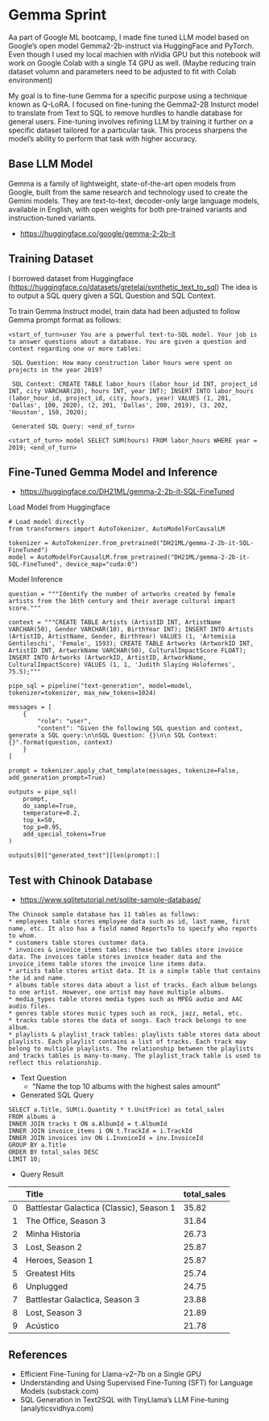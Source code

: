 # Gemma Sprint
Aa part of Google ML bootcamp, I made fine tuned LLM model based on Google’s open model Gemma2-2b-instruct via HuggingFace and PyTorch.
Even though I used my local machien with nVidia GPU but this notebook will work on Google Colab with a single T4 GPU as well. (Maybe reducing train dataset volumn and parameters need to be adjusted to fit with Colab environment)

My goal is to fine-tune Gemma for a specific purpose using a technique known as Q-LoRA.
I focused on fine-tuning the Gemma2-2B Insturct model to translate from Text to SQL to remove hurdles to handle database for general users.
Fine-tuning involves refining LLM by training it further on a specific dataset tailored for a particular task.
This process sharpens the model’s ability to perform that task with higher accuracy.

## Base LLM Model
Gemma is a family of lightweight, state-of-the-art open models from Google, built from the same research and technology used to create the Gemini models. They are text-to-text, decoder-only large language models, available in English, with open weights for both pre-trained variants and instruction-tuned variants.
* https://huggingface.co/google/gemma-2-2b-it

## Training Dataset
I borrowed dataset from Huggingface (https://huggingface.co/datasets/gretelai/synthetic_text_to_sql)
The idea is to output a SQL query given a SQL Question and SQL Context.

To train Gemma Instruct model, train data had been adjusted to follow Gemma prompt format as follows:
```
<start_of_turn>user You are a powerful text-to-SQL model. Your job is to answer questions about a database. You are given a question and context regarding one or more tables:

 SQL Question: How many construction labor hours were spent on projects in the year 2019? 

 SQL Context: CREATE TABLE labor_hours (labor_hour_id INT, project_id INT, city VARCHAR(20), hours INT, year INT); INSERT INTO labor_hours (labor_hour_id, project_id, city, hours, year) VALUES (1, 201, 'Dallas', 100, 2020), (2, 201, 'Dallas', 200, 2019), (3, 202, 'Houston', 150, 2020);

 Generated SQL Query: <end_of_turn>

<start_of_turn> model SELECT SUM(hours) FROM labor_hours WHERE year = 2019; <end_of_turn>
```

## Fine-Tuned Gemma Model and Inference
* https://huggingface.co/DH21ML/gemma-2-2b-it-SQL-FineTuned

Load Model from Huggingface
```
# Load model directly
from transformers import AutoTokenizer, AutoModelForCausalLM

tokenizer = AutoTokenizer.from_pretrained("DH21ML/gemma-2-2b-it-SQL-FineTuned")
model = AutoModelForCausalLM.from_pretrained("DH21ML/gemma-2-2b-it-SQL-FineTuned", device_map="cuda:0")
```

Model Inference
```
question = """Identify the number of artworks created by female artists from the 16th century and their average cultural impact score."""

context = """CREATE TABLE Artists (ArtistID INT, ArtistName VARCHAR(50), Gender VARCHAR(10), BirthYear INT); INSERT INTO Artists (ArtistID, ArtistName, Gender, BirthYear) VALUES (1, 'Artemisia Gentileschi', 'Female', 1593); CREATE TABLE Artworks (ArtworkID INT, ArtistID INT, ArtworkName VARCHAR(50), CulturalImpactScore FLOAT); INSERT INTO Artworks (ArtworkID, ArtistID, ArtworkName, CulturalImpactScore) VALUES (1, 1, 'Judith Slaying Holofernes', 75.5);"""

pipe_sql = pipeline("text-generation", model=model, tokenizer=tokenizer, max_new_tokens=1024)

messages = [
    {
        "role": "user",
        "content": "Given the following SQL question and context, generate a SQL query:\n\nSQL Question: {}\n\n SQL Context:{}".format(question, context)
    }
]

prompt = tokenizer.apply_chat_template(messages, tokenize=False, add_generation_prompt=True)

outputs = pipe_sql(
    prompt,
    do_sample=True,
    temperature=0.2,
    top_k=50,
    top_p=0.95,
    add_special_tokens=True
)

outputs[0]["generated_text"][len(prompt):]
```

## Test with Chinook Database
* https://www.sqlitetutorial.net/sqlite-sample-database/
```
The Chinook sample database has 11 tables as follows:
* employees table stores employee data such as id, last name, first name, etc. It also has a field named ReportsTo to specify who reports to whom.
* customers table stores customer data.
* invoices & invoice_items tables: these two tables store invoice data. The invoices table stores invoice header data and the invoice_items table stores the invoice line items data.
* artists table stores artist data. It is a simple table that contains the id and name.
* albums table stores data about a list of tracks. Each album belongs to one artist. However, one artist may have multiple albums.
* media_types table stores media types such as MPEG audio and AAC audio files.
* genres table stores music types such as rock, jazz, metal, etc.
* tracks table stores the data of songs. Each track belongs to one album.
* playlists & playlist_track tables: playlists table stores data about playlists. Each playlist contains a list of tracks. Each track may belong to multiple playlists. The relationship between the playlists and tracks tables is many-to-many. The playlist_track table is used to reflect this relationship.
```
- Text Question
    - "Name the top 10 albums with the highest sales amount"
- Generated SQL Query
```
SELECT a.Title, SUM(i.Quantity * t.UnitPrice) as total_sales 
FROM albums a 
INNER JOIN tracks t ON a.AlbumId = t.AlbumId 
INNER JOIN invoice_items i ON t.TrackId = i.TrackId 
INNER JOIN invoices inv ON i.InvoiceId = inv.InvoiceId 
GROUP BY a.Title 
ORDER BY total_sales DESC 
LIMIT 10; 
```
- Query Result

|   | Title | total_sales |
|:---|:---|:---|
| 0 |	Battlestar Galactica (Classic), Season 1 |	35.82 |
| 1 |	The Office, Season 3                     |	31.84 |
| 2 |	Minha Historia                           |	26.73 |
| 3 |	Lost, Season 2                           |	25.87 |
| 4 |	Heroes, Season 1                         |	25.87 |
| 5 |	Greatest Hits                            |	25.74 |
| 6 |	Unplugged                                |	24.75 |
| 7 |	Battlestar Galactica, Season 3           |	23.88 |
| 8 |	Lost, Season 3                           |	21.89 |
| 9 |	Acústico                                 |	21.78 |

## References
* Efficient Fine-Tuning for Llama-v2–7b on a Single GPU
* Understanding and Using Supervised Fine-Tuning (SFT) for Language Models (substack.com)
* SQL Generation in Text2SQL with TinyLlama’s LLM Fine-tuning (analyticsvidhya.com)
